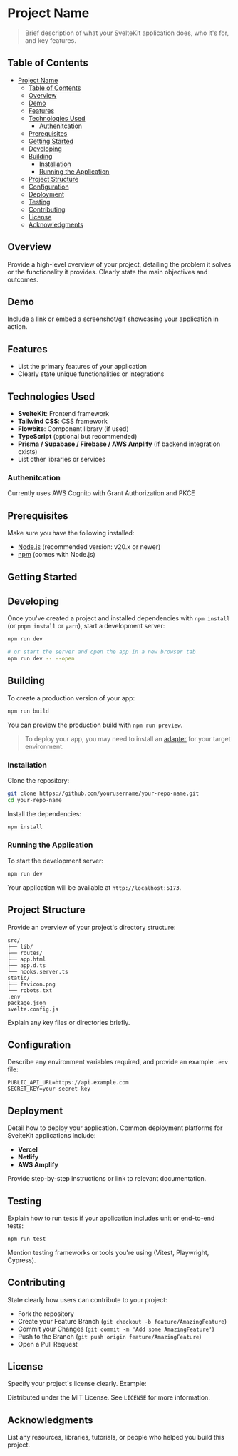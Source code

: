 # Project Name

> Brief description of what your SvelteKit application does, who it's for, and key features.

## Table of Contents

- [Project Name](#project-name)
  - [Table of Contents](#table-of-contents)
  - [Overview](#overview)
  - [Demo](#demo)
  - [Features](#features)
  - [Technologies Used](#technologies-used)
    - [Authenitcation](#authenitcation)
  - [Prerequisites](#prerequisites)
  - [Getting Started](#getting-started)
  - [Developing](#developing)
  - [Building](#building)
    - [Installation](#installation)
    - [Running the Application](#running-the-application)
  - [Project Structure](#project-structure)
  - [Configuration](#configuration)
  - [Deployment](#deployment)
  - [Testing](#testing)
  - [Contributing](#contributing)
  - [License](#license)
  - [Acknowledgments](#acknowledgments)

## Overview

Provide a high-level overview of your project, detailing the problem it solves or the functionality it provides. Clearly state the main objectives and outcomes.

## Demo

Include a link or embed a screenshot/gif showcasing your application in action.

## Features

* List the primary features of your application
* Clearly state unique functionalities or integrations

## Technologies Used

* **SvelteKit**: Frontend framework
* **Tailwind CSS**: CSS framework
* **Flowbite**: Component library (if used)
* **TypeScript** (optional but recommended)
* **Prisma / Supabase / Firebase / AWS Amplify** (if backend integration exists)
* List other libraries or services

### Authenitcation
Currently uses AWS Cognito with Grant Authorization and PKCE

## Prerequisites

Make sure you have the following installed:

* [Node.js](https://nodejs.org/) (recommended version: v20.x or newer)
* [npm](https://www.npmjs.com/) (comes with Node.js)

## Getting Started
## Developing

Once you've created a project and installed dependencies with `npm install` (or `pnpm install` or `yarn`), start a development server:

```bash
npm run dev

# or start the server and open the app in a new browser tab
npm run dev -- --open
```

## Building

To create a production version of your app:

```bash
npm run build
```

You can preview the production build with `npm run preview`.

> To deploy your app, you may need to install an [adapter](https://svelte.dev/docs/kit/adapters) for your target environment.

### Installation

Clone the repository:

```bash
git clone https://github.com/yourusername/your-repo-name.git
cd your-repo-name
```

Install the dependencies:

```bash
npm install
```

### Running the Application

To start the development server:

```bash
npm run dev
```

Your application will be available at `http://localhost:5173`.

## Project Structure

Provide an overview of your project's directory structure:

```
src/
├── lib/
├── routes/
├── app.html
├── app.d.ts
└── hooks.server.ts
static/
├── favicon.png
└── robots.txt
.env
package.json
svelte.config.js
```

Explain any key files or directories briefly.

## Configuration

Describe any environment variables required, and provide an example `.env` file:

```env
PUBLIC_API_URL=https://api.example.com
SECRET_KEY=your-secret-key
```

## Deployment

Detail how to deploy your application. Common deployment platforms for SvelteKit applications include:

* **Vercel**
* **Netlify**
* **AWS Amplify**

Provide step-by-step instructions or link to relevant documentation.

## Testing

Explain how to run tests if your application includes unit or end-to-end tests:

```bash
npm run test
```

Mention testing frameworks or tools you're using (Vitest, Playwright, Cypress).

## Contributing

State clearly how users can contribute to your project:

* Fork the repository
* Create your Feature Branch (`git checkout -b feature/AmazingFeature`)
* Commit your Changes (`git commit -m 'Add some AmazingFeature'`)
* Push to the Branch (`git push origin feature/AmazingFeature`)
* Open a Pull Request

## License

Specify your project's license clearly. Example:

Distributed under the MIT License. See `LICENSE` for more information.

## Acknowledgments

List any resources, libraries, tutorials, or people who helped you build this project.
